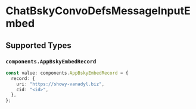 # ChatBskyConvoDefsMessageInputEmbed


## Supported Types

### `components.AppBskyEmbedRecord`

```typescript
const value: components.AppBskyEmbedRecord = {
  record: {
    uri: "https://showy-vanadyl.biz",
    cid: "<id>",
  },
};
```

